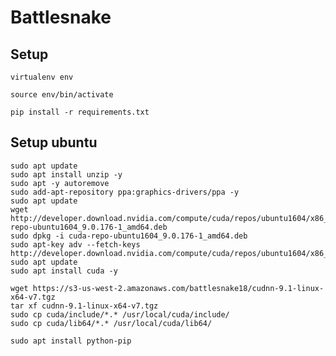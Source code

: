 # Battlesnake

## Setup

`virtualenv env`

`source env/bin/activate`

`pip install -r requirements.txt`


## Setup ubuntu

```
sudo apt update
sudo apt install unzip -y
sudo apt -y autoremove
sudo add-apt-repository ppa:graphics-drivers/ppa -y
sudo apt update
wget http://developer.download.nvidia.com/compute/cuda/repos/ubuntu1604/x86_64/cuda-repo-ubuntu1604_9.0.176-1_amd64.deb
sudo dpkg -i cuda-repo-ubuntu1604_9.0.176-1_amd64.deb
sudo apt-key adv --fetch-keys http://developer.download.nvidia.com/compute/cuda/repos/ubuntu1604/x86_64/7fa2af80.pub
sudo apt update
sudo apt install cuda -y

wget https://s3-us-west-2.amazonaws.com/battlesnake18/cudnn-9.1-linux-x64-v7.tgz
tar xf cudnn-9.1-linux-x64-v7.tgz
sudo cp cuda/include/*.* /usr/local/cuda/include/
sudo cp cuda/lib64/*.* /usr/local/cuda/lib64/

sudo apt install python-pip